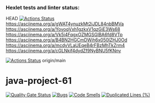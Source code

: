 ### Hexlet tests and linter status:
HEAD
[![Actions Status](https://github.com/KristinaB-t/java-project-61/actions/workflows/hexlet-check.yml/badge.svg)](https://github.com/KristinaB-t/java-project-61/actions)
https://asciinema.org/a/gWAT4ynuzkMt2iJDL84nbBMVa
https://asciinema.org/a/YovoqVxh1gzkxV1qzGiE3Ws68
https://asciinema.org/a/Vk5i4FqgxOZMGSGlBA6fd8VTp
https://asciinema.org/a/B4BN2HGCmDWih6x050lZHJ0Od
https://asciinema.org/a/mcdyVLaUEqeB4rFBzMhTkZrm4
https://asciinema.org/a/cGLNkif4dydZf9NyBNU5fKNny

[![Actions Status](https://github.com/KristinaB-t/java-project-61/actions/workflows/hexlet-check.yml/badge.svg)](https://github.com/KristinaB-t/java-project-61/actions)
 origin/main

# java-project-61

[![Quality Gate Status](https://sonarcloud.io/api/project_badges/measure?project=KristinaB-t_java-project-61&metric=alert_status)](https://sonarcloud.io/summary/new_code?id=KristinaB-t_java-project-61)
[![Bugs](https://sonarcloud.io/api/project_badges/measure?project=KristinaB-t_java-project-61&metric=bugs)](https://sonarcloud.io/summary/new_code?id=KristinaB-t_java-project-61)
[![Code Smells](https://sonarcloud.io/api/project_badges/measure?project=KristinaB-t_java-project-61&metric=code_smells)](https://sonarcloud.io/summary/new_code?id=KristinaB-t_java-project-61)
[![Duplicated Lines (%)](https://sonarcloud.io/api/project_badges/measure?project=KristinaB-t_java-project-61&metric=duplicated_lines_density)](https://sonarcloud.io/summary/new_code?id=KristinaB-t_java-project-61)
